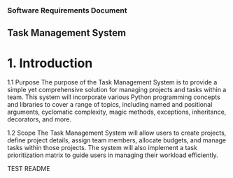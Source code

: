 ### Software Requirements Document

## Task Management System

# 1. Introduction
1.1 Purpose
The purpose of the Task Management System is to provide a simple yet comprehensive solution for managing projects and tasks within a team. This system will incorporate various Python programming concepts and libraries to cover a range of topics, including named and positional arguments, cyclomatic complexity, magic methods, exceptions, inheritance, decorators, and more.

1.2 Scope
The Task Management System will allow users to create projects, define project details, assign team members, allocate budgets, and manage tasks within those projects. The system will also implement a task prioritization matrix to guide users in managing their workload efficiently.


TEST README